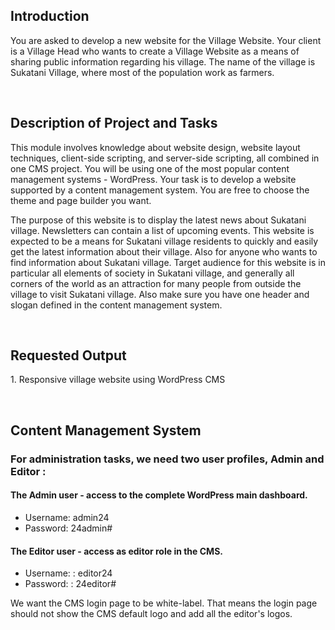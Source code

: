 ## Introduction
<p>You are asked to develop a new website for the Village Website. Your client is a Village Head who wants to create a Village Website as a means of sharing public information regarding his village. The name of the village is Sukatani Village, where most of the population work as farmers.</p>
<br>

## Description of Project and Tasks
<p>This module involves knowledge about website design, website layout techniques, client-side scripting, and server-side scripting, all combined in one CMS project. You will be using one of the most popular content management systems - WordPress.
Your task is to develop a website supported by a content management system. You are free to choose the theme and page builder you want.</p>
<p>The purpose of this website is to display the latest news about Sukatani village. Newsletters can contain a list of upcoming events. This website is expected to be a means for Sukatani village residents to quickly and easily get the latest information about their village. Also for anyone who wants to find information about Sukatani village. Target audience for this website is in particular all elements of society in Sukatani village, and generally all corners of the world as an attraction for many people from outside the village to visit Sukatani village. Also make sure you have one header and slogan defined in the content management system.</p>
<br>

## Requested Output
<p>1. Responsive village website using WordPress CMS</p>
<br>

## Content Management System
<h3>For administration tasks, we need two user profiles, Admin and Editor :</h3>
<h4>The Admin user - access to the complete WordPress main dashboard.</h4>
<ul>
	<li>Username: admin24</li>
	<li>Password: 24admin#</li>
</ul>
<h4>The Editor user - access as editor role in the CMS.</h2>
<ul>
	<li>Username: : editor24</li>
	<li>Password: : 24editor#</li>
</ul>
<p>We want the CMS login page to be white-label. That means the login page should not show the CMS default logo and add all the editor's logos.</p>
